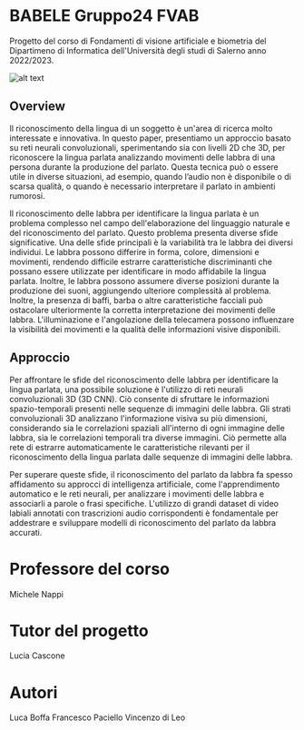 # BABELE Gruppo24 FVAB

Progetto del corso di Fondamenti di visione artificiale e biometria del Dipartimeno di Informatica dell'Università degli studi di Salerno anno 2022/2023.

![alt text](https://www.unisa.it/rescue/img/logo_standard.png)

## Overview
Il riconoscimento della lingua di un soggetto è un'area di ricerca molto interessate e innovativa. In questo paper, presentiamo un approccio basato su reti neurali convoluzionali, sperimentando sia con livelli 2D che 3D, per riconoscere la lingua parlata analizzando movimenti delle labbra di una persona durante la produzione del parlato.
Questa tecnica può o essere utile in diverse situazioni, ad esempio, quando l’audio non è disponibile o di scarsa qualità, o quando è necessario interpretare il parlato in ambienti rumorosi.

Il riconoscimento delle labbra per identificare la lingua parlata è un problema complesso nel campo dell'elaborazione del linguaggio naturale e del riconoscimento del parlato. Questo problema presenta diverse sfide significative. Una delle sfide principali è la variabilità tra le labbra dei diversi individui. Le labbra possono differire in forma, colore, dimensioni e movimenti, rendendo difficile estrarre caratteristiche discriminanti che possano essere utilizzate per identificare in modo affidabile la lingua parlata. Inoltre, le labbra possono assumere diverse posizioni durante la produzione dei suoni, aggiungendo ulteriore complessità al problema.
Inoltre, la presenza di baffi, barba o altre caratteristiche facciali può ostacolare ulteriormente la corretta interpretazione dei movimenti delle labbra. L'illuminazione e l'angolazione della telecamera possono influenzare la visibilità dei movimenti e la qualità delle informazioni visive disponibili.

## Approccio
Per affrontare le sfide del riconoscimento delle labbra per identificare la lingua parlata, una possibile soluzione è l'utilizzo di reti neurali convoluzionali 3D (3D CNN). Ciò consente di sfruttare le informazioni spazio-temporali presenti nelle sequenze di immagini delle labbra. Gli strati convoluzionali 3D analizzano l'informazione visiva su più dimensioni, considerando sia le correlazioni spaziali all'interno di ogni immagine delle labbra, sia le correlazioni temporali tra diverse immagini. Ciò permette alla rete di estrarre automaticamente le caratteristiche rilevanti per il riconoscimento della lingua parlata dalle sequenze di immagini delle labbra.

Per superare queste sfide, il riconoscimento del parlato da labbra fa spesso affidamento su approcci di intelligenza artificiale, come l'apprendimento automatico e le reti neurali, per analizzare i movimenti delle labbra e associarli a parole o frasi specifiche. L'utilizzo di grandi dataset di video labiali annotati con trascrizioni audio corrispondenti è fondamentale per addestrare e sviluppare modelli di riconoscimento del parlato da labbra accurati.

# Professore del corso
Michele Nappi

# Tutor del progetto
Lucia Cascone

# Autori
Luca Boffa
Francesco Paciello 
Vincenzo di Leo
